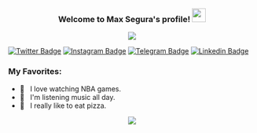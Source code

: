 <h3 align="center">
  Welcome to Max Segura's profile!
  <img src="https://media.giphy.com/media/hvRJCLFzcasrR4ia7z/giphy.gif" width="28">
</h3>

<!-- Typing SVG by DenverCoder1 - https://github.com/DenverCoder1/readme-typing-svg -->
<p align="center">
  <a href="https://github.com/DenverCoder1/readme-typing-svg"><img src="https://readme-typing-svg.herokuapp.com/?lines=ASIX/DAM%20Student%20;Institut%20de%20l'Ebre,%20Tortosa;20%21years%20old&font=Fira%20Code&center=true&width=440&height=45&color=f75c7e&vCenter=true&size=22"></a>
</p>

[![Twitter Badge](https://img.shields.io/badge/-Twitter-00acee?style=flat-square&logo=Twitter&logoColor=white)](https://twitter.com/)
[![Instagram Badge](https://img.shields.io/badge/-Instagram-e4405f?style=flat-square&logo=Instagram&logoColor=white)](https://instagram.com/)
[![Telegram Badge](https://img.shields.io/badge/-Telegram-0088cc?style=flat-square&logo=Telegram&logoColor=white)](https://t.me/)
[![Linkedin Badge](https://img.shields.io/badge/-LinkedIn-0e76a8?style=flat-square&logo=Linkedin&logoColor=white)](https://linkedin.com/)
  
  
  
### My Favorites:

- 🏀 &nbsp; I love watching NBA games.
- 🔁 &nbsp; I'm listening music all day.
- 🍕 &nbsp; I really like to eat pizza.
<p align="center">
 <img src="https://i.postimg.cc/x8zDhtWx/istockphoto-1144604245-612x612.jpg">
</p>


    
